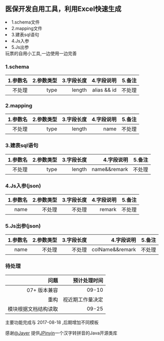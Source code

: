 ## 医保开发自用工具，利用Excel快速生成 
<li>1.schema文件</li>
<li>2.mapping文件</li>
<li>3.建表sql语句</li>
<li>4.Js入参</li>
<li>5.Js出参</li>
                                                                  玩票的自用小工具,一边使用一边完善
                                                                  
### 1.schema
|1.参数名|2.参数类型|3.字段长度|4.字段说明|5.备注|
|------:|------:|------:|------:|------:|
|不处理|type|length|alias && id|不处理|
                                                                   
### 2.mapping
 |1.参数名|2.参数类型|3.字段长度|4.字段说明|5.备注|
 |------:|------:|------:|------:|------:|
 |不处理|type|length|name|不处理|
 
 ### 3.建表sql语句
 |1.参数名|2.参数类型|3.字段长度|4.字段说明|5.备注|
  |------:|------:|------:|------:|------:|
  |不处理|type|length|name&&remark|不处理|
  
 ### 4.Js入参(json)
 |1.参数名|2.参数类型|3.字段长度|4.字段说明|5.备注|
  |------:|------:|------:|------:|------:|
  |name|不处理|不处理|remark|不处理|
 ### 5.Js出参(json)
  1.参数名|2.参数类型|3.字段长度|4.字段说明|5.备注|
  |------:|------:|------:|------:|------:|
  |name|不处理|不处理|colName&&remark|不处理|
### 待处理
 |问题|预计处理时间|
 |------:|------:|
 |07+ 版本兼容|09-10|
 |重构|视近期工作量决定|
 |模块根据文档结构读取|09-25|
 
 主要功能完成与 2017-08-18 ,后期增加不同模板
                                                                   
  感谢[@Jayer](https://github.com/stuxuhai) 提供[JPinyin](https://github.com/stuxuhai/jpinyin)一个汉字转拼音的Java开源类库